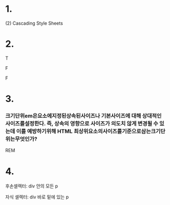 # 1.

(2) Cascading Style Sheets

# 2.

T

F

F

# 3.

### 크기단위em은요소에지정된상속된사이즈나 기본사이즈에 대해 상대적인 사이즈를설정한다. 즉, 상속의 영향으로 사이즈가 의도치 않게 변경될 수 있는데 이를 예방하기위해 HTML 최상위요소의사이즈를기준으로삼는크기단위는무엇인가?

REM

# 4.

후손셀렉터: div 안의 모든 p

자식 셀렉터: div 바로 밑에 있는  p



